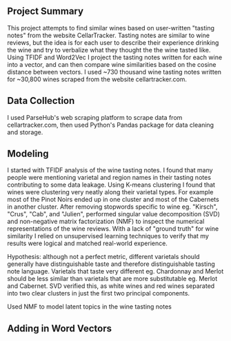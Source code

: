 
## Project Summary

This project attempts to find similar wines based on user-written "tasting notes" from the website CellarTracker. Tasting notes are similar to wine reviews, but the idea is for each user to describe their experience drinking the wine and try to verbalize what they thought the the wine tasted like. Using TFIDF and Word2Vec I project the tasting notes written for each wine into a vector, and can then compare wine similarities based on the cosine distance between vectors. I used ~730 thousand wine tasting notes written for ~30,800 wines scraped from the website cellartracker.com.

## Data Collection

I used ParseHub's web scraping platform to scrape data from cellartracker.com, then used Python's Pandas package for data cleaning and storage.

## Modeling

I started with TFIDF analysis of the wine tasting notes. I found that many people were mentioning varietal and region names in their tasting notes contributing to some data leakage. Using K-means clustering I found that wines were clustering very neatly along their varietal types. For example most of the Pinot Noirs ended up in one cluster and most of the Cabernets in another cluster. After removing stopwords specific to wine eg. "Kirsch", "Crus", "Cab", and "Julien", performed singular value decomposition (SVD) and non-negative matrix factorization (NMF) to inspect the numerical representations of the wine reviews. With a lack of "ground truth" for wine similarity I relied on unsupervised learning techniques to verify that my results were logical and matched real-world experience.

Hypothesis: although not a perfect metric, different varietals should generally have distinguishable taste and therefore distinguishable tasting note language. Varietals that taste very different eg. Chardonnay and Merlot should be less similar than varietals that are more substitutable eg. Merlot and Cabernet. SVD verified this, as white wines and red wines separated into two clear clusters in just the first two principal components.

Used NMF to model latent topics in the wine tasting notes

## Adding in Word Vectors
